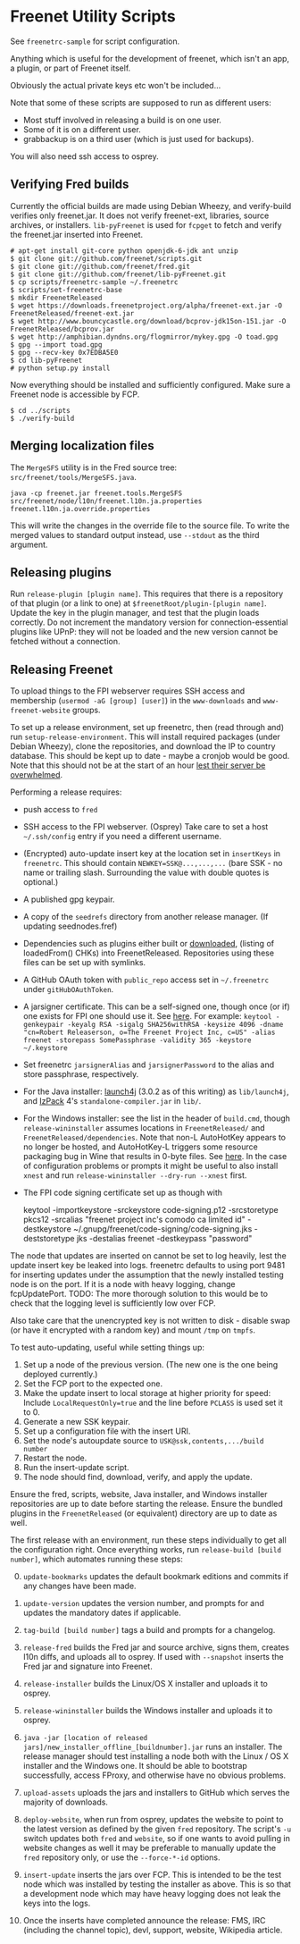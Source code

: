 # Freenet Utility Scripts

See `freenetrc-sample` for script configuration.

Anything which is useful for the development of freenet, which isn't an app, a plugin, or part of Freenet itself.

Obviously the actual private keys etc won't be included...

Note that some of these scripts are supposed to run as different users:

- Most stuff involved in releasing a build is on one user.
- Some of it is on a different user.
- grabbackup is on a third user (which is just used for backups).

You will also need ssh access to osprey.

## Verifying Fred builds

Currently the official builds are made using Debian Wheezy, and verify-build verifies only freenet.jar. It does not verify freenet-ext, libraries, source archives, or installers. `lib-pyFreenet` is used for `fcpget` to fetch and verify the freenet.jar inserted into Freenet.

    # apt-get install git-core python openjdk-6-jdk ant unzip
    $ git clone git://github.com/freenet/scripts.git
    $ git clone git://github.com/freenet/fred.git
    $ git clone git://github.com/freenet/lib-pyFreenet.git
    $ cp scripts/freenetrc-sample ~/.freenetrc
    $ scripts/set-freenetrc-base
    $ mkdir FreenetReleased
    $ wget https://downloads.freenetproject.org/alpha/freenet-ext.jar -O FreenetReleased/freenet-ext.jar
    $ wget http://www.bouncycastle.org/download/bcprov-jdk15on-151.jar -O FreenetReleased/bcprov.jar
    $ wget http://amphibian.dyndns.org/flogmirror/mykey.gpg -O toad.gpg
    $ gpg --import toad.gpg
    $ gpg --recv-key 0x7EDBA5E0
    $ cd lib-pyFreenet
    # python setup.py install

Now everything should be installed and sufficiently configured. Make sure a Freenet node is accessible by FCP.


    $ cd ../scripts
    $ ./verify-build

## Merging localization files

The `MergeSFS` utility is in the Fred source tree: `src/freenet/tools/MergeSFS.java`.

    java -cp freenet.jar freenet.tools.MergeSFS src/freenet/node/l10n/freenet.l10n.ja.properties freenet.l10n.ja.override.properties

This will write the changes in the override file to the source file. To write the merged values to standard output instead, use `--stdout` as the third argument.

## Releasing plugins

Run `release-plugin [plugin name]`. This requires that there is a repository of that plugin (or a link to one) at `$freenetRoot/plugin-[plugin name]`. Update the key in the plugin manager, and test that the plugin loads correctly. Do not increment the mandatory version for connection-essential plugins like UPnP: they will not be loaded and the new version cannot be fetched without a connection.

## Releasing Freenet

To upload things to the FPI webserver requires SSH access and membership (`usermod -aG [group] [user]`) in the `www-downloads` and `www-freenet-website` groups.

To set up a release environment, set up freenetrc, then (read through and) run
`setup-release-environment`. This will install required packages (under Debian
Wheezy), clone the repositories, and download the IP to country database.
This should be kept up to date - maybe a cronjob would be good. Note
that this should not be at the start of an hour
[lest their server be overwhelmed](http://software77.net/faq.html#automated).

Performing a release requires:
* push access to `fred`
* SSH access to the FPI webserver. (Osprey) Take care to set a host `~/.ssh/config` entry if you need a different username.
* (Encrypted) auto-update insert key at the location set in `insertKeys` in `freenetrc`.
This should contain `NEWKEY=SSK@...,...,...` (bare SSK - no name or trailing
slash. Surrounding the value with double quotes is optional.)
* A published gpg keypair.
* A copy of the `seedrefs` directory from another release manager. (If updating seednodes.fref)
* Dependencies such as plugins either built or
[downloaded](https://github.com/freenet/fred/blob/next/src/freenet/pluginmanager/OfficialPlugins.java#L23),
(listing of loadedFrom() CHKs) into FreenetReleased. Repositories using these files can be set up with symlinks.
* A GitHub OAuth token with `public_repo` access set in `~/.freenetrc` under `gitHubOAuthToken`.
* A jarsigner certificate. This can be a self-signed one, though once (or if) one exists for FPI one should use it. See [here](http://docs.oracle.com/javase/6/docs/technotes/tools/windows/keytool.html). For example: `keytool -genkeypair -keyalg RSA -sigalg SHA256withRSA -keysize 4096 -dname "cn=Robert Releaserson, o=The Freenet Project Inc, c=US" -alias freenet -storepass SomePassphrase -validity 365 -keystore ~/.keystore`
 * Set freenetrc `jarsignerAlias` and `jarsignerPassword` to the alias and store passphrase, respectively.
* For the Java installer: [launch4j](http://sourceforge.net/projects/launch4j/)
(3.0.2 as of this writing) as `lib/launch4j`, and [IzPack](http://izpack.org/) 4's
`standalone-compiler.jar` in `lib/`.
* For the Windows installer: see the list in the header of `build.cmd`, though
`release-wininstaller` assumes locations in `FreenetReleased/` and `FreenetReleased/dependencies`.
Note that non-L AutoHotKey appears to no longer be hosted, and AutoHotKey-L
triggers some resource packaging bug in Wine that results in 0-byte files. See
[here](https://bugs.freenetproject.org/view.php?id=5456#c9812). In the case of
configuration problems or prompts it might be useful to also install `xnest` and
run `release-wininstaller --dry-run --xnest` first.
* The FPI code signing certificate set up as though with

    keytool -importkeystore -srckeystore code-signing.p12  -srcstoretype pkcs12 -srcalias "freenet project inc's comodo ca limited id" -destkeystore ~/.gnupg/freenet/code-signing/code-signing.jks -deststoretype jks -destalias freenet -destkeypass "password"

The node that updates are inserted on cannot be set to log heavily, lest the
update insert key be leaked into logs. freenetrc defaults to using port 9481
for inserting updates under the assumption that the newly installed testing node
is on the port. If it is a node with heavy logging, change fcpUpdatePort.
TODO: The more thorough solution to this would be to check that the logging level
is sufficiently low over FCP.

Also take care that the unencrypted key is not written to disk - disable
swap (or have it encrypted with a random key) and mount `/tmp` on `tmpfs`.

To test auto-updating, useful while setting things up:

1. Set up a node of the previous version. (The new one is the one being deployed currently.)
2. Set the FCP port to the expected one.
3. Make the update insert to local storage at higher priority for speed: Include `LocalRequestOnly=true` and the line before `PCLASS` is used set it to 0.
4. Generate a new SSK keypair.
5. Set up a configuration file with the insert URI.
6. Set the node's autoupdate source to `USK@ssk,contents,.../build number`
7. Restart the node.
8. Run the insert-update script.
9. The node should find, download, verify, and apply the update.

Ensure the fred, scripts, website, Java installer, and Windows installer repositories are up to
date before starting the release. Ensure the bundled plugins in the `FreenetReleased`
(or equivalent) directory are up to date as well.

The first release with an environment, run these steps individually to get all the configuration right. Once everything works, run `release-build [build number]`, which automates running these steps:

0. `update-bookmarks` updates the default bookmark editions and commits if any changes have been made.

0. `update-version` updates the version number, and prompts for and updates the mandatory dates if applicable.

1. `tag-build [build number]` tags a build and prompts for a changelog.

2. `release-fred` builds the Fred jar and source archive, signs them, creates l10n diffs, and uploads all to osprey.
If used with `--snapshot` inserts the Fred jar and signature into Freenet.

3. `release-installer` builds the Linux/OS X installer and uploads it to osprey.

4. `release-wininstaller` builds the Windows installer and uploads it to osprey.

5. `java -jar [location of released jars]/new_installer_offline_[buildnumber].jar` runs an installer. The release manager should test installing a node both with the Linux / OS X installer and the Windows one. It should be able to bootstrap successfully, access FProxy, and otherwise have no obvious problems.

6. `upload-assets` uploads the jars and installers to GitHub which serves the majority of downloads.

7. `deploy-website`, when run from osprey, updates the website to point to the latest version as defined by the given `fred` repository. The script's `-u` switch updates both `fred` and `website`, so if one wants to avoid pulling in website changes as well it may be preferable to manually update the `fred` repository only, or use the `--force-*-id` options.

8. `insert-update` inserts the jars over FCP. This is intended to be the test node which was installed by testing the installer as above. This is so that a development node which may have heavy logging does not leak the keys into the logs.

9. Once the inserts have completed announce the release: FMS, IRC (including the channel topic), devl, support, website, Wikipedia article.
